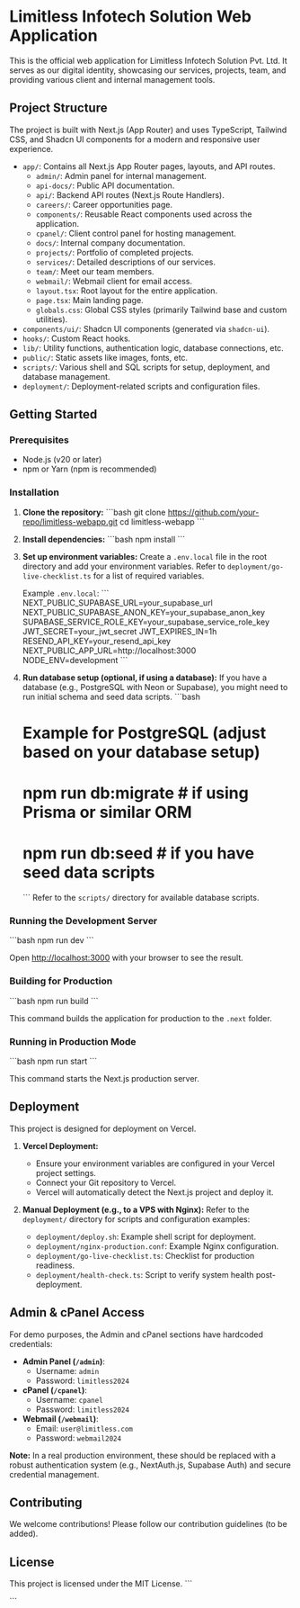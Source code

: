 # Limitless Infotech Solution Web Application

This is the official web application for Limitless Infotech Solution Pvt. Ltd. It serves as our digital identity, showcasing our services, projects, team, and providing various client and internal management tools.

## Project Structure

The project is built with Next.js (App Router) and uses TypeScript, Tailwind CSS, and Shadcn UI components for a modern and responsive user experience.

-   `app/`: Contains all Next.js App Router pages, layouts, and API routes.
    -   `admin/`: Admin panel for internal management.
    -   `api-docs/`: Public API documentation.
    -   `api/`: Backend API routes (Next.js Route Handlers).
    -   `careers/`: Career opportunities page.
    -   `components/`: Reusable React components used across the application.
    -   `cpanel/`: Client control panel for hosting management.
    -   `docs/`: Internal company documentation.
    -   `projects/`: Portfolio of completed projects.
    -   `services/`: Detailed descriptions of our services.
    -   `team/`: Meet our team members.
    -   `webmail/`: Webmail client for email access.
    -   `layout.tsx`: Root layout for the entire application.
    -   `page.tsx`: Main landing page.
    -   `globals.css`: Global CSS styles (primarily Tailwind base and custom utilities).
-   `components/ui/`: Shadcn UI components (generated via `shadcn-ui`).
-   `hooks/`: Custom React hooks.
-   `lib/`: Utility functions, authentication logic, database connections, etc.
-   `public/`: Static assets like images, fonts, etc.
-   `scripts/`: Various shell and SQL scripts for setup, deployment, and database management.
-   `deployment/`: Deployment-related scripts and configuration files.

## Getting Started

### Prerequisites

-   Node.js (v20 or later)
-   npm or Yarn (npm is recommended)

### Installation

1.  **Clone the repository:**
    \`\`\`bash
    git clone https://github.com/your-repo/limitless-webapp.git
    cd limitless-webapp
    \`\`\`

2.  **Install dependencies:**
    \`\`\`bash
    npm install
    \`\`\`

3.  **Set up environment variables:**
    Create a `.env.local` file in the root directory and add your environment variables. Refer to `deployment/go-live-checklist.ts` for a list of required variables.

    Example `.env.local`:
    \`\`\`
    NEXT_PUBLIC_SUPABASE_URL=your_supabase_url
    NEXT_PUBLIC_SUPABASE_ANON_KEY=your_supabase_anon_key
    SUPABASE_SERVICE_ROLE_KEY=your_supabase_service_role_key
    JWT_SECRET=your_jwt_secret
    JWT_EXPIRES_IN=1h
    RESEND_API_KEY=your_resend_api_key
    NEXT_PUBLIC_APP_URL=http://localhost:3000
    NODE_ENV=development
    \`\`\`

4.  **Run database setup (optional, if using a database):**
    If you have a database (e.g., PostgreSQL with Neon or Supabase), you might need to run initial schema and seed data scripts.
    \`\`\`bash
    # Example for PostgreSQL (adjust based on your database setup)
    # npm run db:migrate # if using Prisma or similar ORM
    # npm run db:seed    # if you have seed data scripts
    \`\`\`
    Refer to the `scripts/` directory for available database scripts.

### Running the Development Server

\`\`\`bash
npm run dev
\`\`\`

Open [http://localhost:3000](http://localhost:3000) with your browser to see the result.

### Building for Production

\`\`\`bash
npm run build
\`\`\`

This command builds the application for production to the `.next` folder.

### Running in Production Mode

\`\`\`bash
npm run start
\`\`\`

This command starts the Next.js production server.

## Deployment

This project is designed for deployment on Vercel.

1.  **Vercel Deployment:**
    -   Ensure your environment variables are configured in your Vercel project settings.
    -   Connect your Git repository to Vercel.
    -   Vercel will automatically detect the Next.js project and deploy it.

2.  **Manual Deployment (e.g., to a VPS with Nginx):**
    Refer to the `deployment/` directory for scripts and configuration examples:
    -   `deployment/deploy.sh`: Example shell script for deployment.
    -   `deployment/nginx-production.conf`: Example Nginx configuration.
    -   `deployment/go-live-checklist.ts`: Checklist for production readiness.
    -   `deployment/health-check.ts`: Script to verify system health post-deployment.

## Admin & cPanel Access

For demo purposes, the Admin and cPanel sections have hardcoded credentials:

-   **Admin Panel (`/admin`)**:
    -   Username: `admin`
    -   Password: `limitless2024`
-   **cPanel (`/cpanel`)**:
    -   Username: `cpanel`
    -   Password: `limitless2024`
-   **Webmail (`/webmail`)**:
    -   Email: `user@limitless.com`
    -   Password: `webmail2024`

**Note:** In a real production environment, these should be replaced with a robust authentication system (e.g., NextAuth.js, Supabase Auth) and secure credential management.

## Contributing

We welcome contributions! Please follow our contribution guidelines (to be added).

## License

This project is licensed under the MIT License.
\`\`\`

\`\`\`
